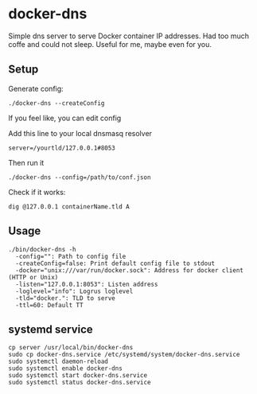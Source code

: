 # docker-dns

Simple dns server to serve Docker container IP addresses. Had too much coffe and could not sleep. Useful for me, maybe even for you.

## Setup
Generate config:
```
./docker-dns --createConfig
```
If you feel like, you can edit config

Add this line to your local dnsmasq resolver
```
server=/yourtld/127.0.0.1#8053
```
Then run it
```
./docker-dns --config=/path/to/conf.json
```
Check if it works:
```
dig @127.0.0.1 containerName.tld A
```

## Usage
```
./bin/docker-dns -h
  -config="": Path to config file
  -createConfig=false: Print default config file to stdout
  -docker="unix:///var/run/docker.sock": Address for docker client (HTTP or Unix)
  -listen="127.0.0.1:8053": Listen address
  -loglevel="info": Logrus loglevel
  -tld="docker.": TLD to serve
  -ttl=60: Default TT
```

## systemd service

```
cp server /usr/local/bin/docker-dns
sudo cp docker-dns.service /etc/systemd/system/docker-dns.service
sudo systemctl daemon-reload
sudo systemctl enable docker-dns
sudo systemctl start docker-dns.service
sudo systemctl status docker-dns.service
```



